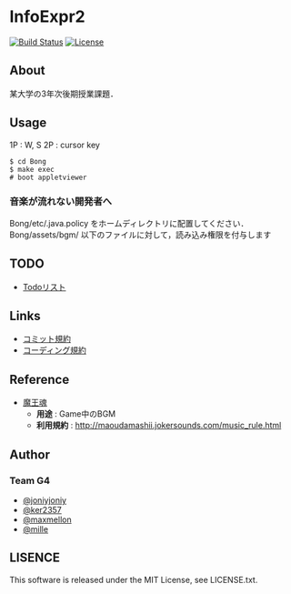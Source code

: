# InfoExpr2

[![Build Status](https://travis-ci.org/MaxMEllon/InfoExpr2.svg?branch=master)](https://travis-ci.org/MaxMEllon/InfoExpr2)
[![License](https://img.shields.io/github/license/MaxMEllon/InfoExpr2.svg)](https://github.com/MaxMEllon/InfoExpr2/blob/master/LICENSE.txt)

## About

某大学の3年次後期授業課題．

## Usage

1P : W, S
2P : cursor key

```
$ cd Bong
$ make exec
# boot appletviewer
```

### 音楽が流れない開発者へ

Bong/etc/.java.policy をホームディレクトリに配置してください．
Bong/assets/bgm/ 以下のファイルに対して，読み込み権限を付与します

## TODO

- [Todoリスト](https://github.com/MaxMEllon/InfoExpr2/wiki/Todo)

## Links

- [コミット規約](https://github.com/MaxMEllon/InfoExpr2/wiki/%E3%82%B3%E3%83%9F%E3%83%83%E3%83%88%E8%A6%8F%E7%B4%84)
- [コーディング規約](https://github.com/MaxMEllon/InfoExpr2/wiki/%E3%82%B3%E3%83%BC%E3%83%87%E3%82%A3%E3%83%B3%E3%82%B0%E8%A6%8F%E7%B4%84)

## Reference

- [魔王魂](http://maoudamashii.jokersounds.com/)
  - **用途** : Game中のBGM
  - **利用規約** : http://maoudamashii.jokersounds.com/music_rule.html

## Author

### Team G4

  - [@joniyjoniy](https://github.com/joniyjoniy)
  - [@ker2357](https://github.com/ker2357)
  - [@maxmellon](https://github.com/MaxMEllon)
  - [@mille](https://github.com/mille-f)

## LISENCE

This software is released under the MIT License, see LICENSE.txt.
